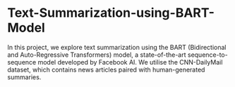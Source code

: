 # Text-Summarization-using-BART-Model
In this project, we explore text summarization using the BART (Bidirectional and Auto-Regressive Transformers) model, a state-of-the-art sequence-to-sequence model developed by Facebook AI. We utilise the CNN-DailyMail dataset, which contains news articles paired with human-generated summaries.
